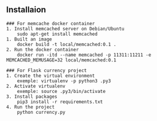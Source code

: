 ## Installaion
    ### For memcache docker container
    1. Install memcached server on Debian/Ubuntu
        sudo apt-get install memcached
    1. Built an image
        docker build -t local/memcached:0.1 .
    2. Run the docker container
        docker run -itd --name memcached -p 11311:11211 -e MEMCACHED_MEMUSAGE=32 local/memcached:0.1

    ### For Flask currency project
    1. Create the virtual environment
        exemple: virtualenv -p python3 .py3
    2. Activate virtualenv
        exemple: source .py3/bin/activate
    3. Install packages
        pip3 install -r requirements.txt
    4. Run the project
        python currency.py